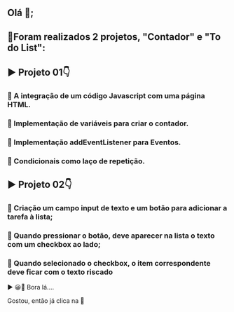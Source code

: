## Olá 👋;

## 🚀Foram realizados 2 projetos, "Contador" e "To do List":

## ▶ Projeto 01👇

### 🚀 A integração de um código Javascript com uma página HTML.

### 🚀 Implementação de variáveis para criar o contador.

### 🚀 Implementação addEventListener para Eventos.

### 🚀 Condicionais como laço de repetição.

## ▶ Projeto 02👇

### 🚀 Criação um campo input de texto e um botão para adicionar a tarefa à lista;

### 🚀 Quando pressionar o botão, deve aparecer na lista o texto com um checkbox ao lado;

### 🚀 Quando selecionado o checkbox, o item correspondente deve ficar com o texto riscado


▶ 😀👀 Bora lá....

Gostou, então já clica na 🌟
